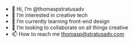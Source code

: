 - 👋 Hi, I’m @thomaspstratusadv
- 👀 I’m interested in creative tech
- 🌱 I’m currently learning front-end design
- 💞️ I’m looking to collaborate on all things creative
- 📫 How to reach me thomasp@stratusadv.com

<!---
thomaspstratusadv/thomaspstratusadv is a ✨ special ✨ repository because its `README.md` (this file) appears on your GitHub profile.
You can click the Preview link to take a look at your changes.
--->
